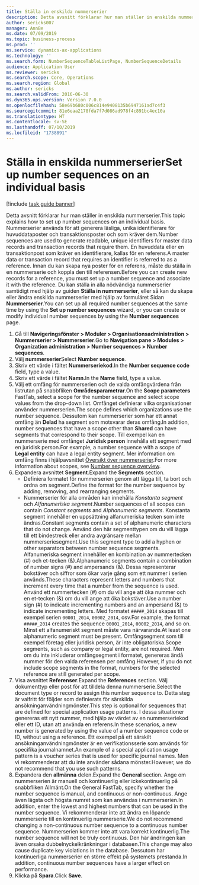 ```yaml
---
title: Ställa in enskilda nummerserier
description: Detta avsnitt förklarar hur man ställer in enskilda nummerserier.
author: sericks007
manager: AnnBe
ms.date: 07/09/2019
ms.topic: business-process
ms.prod: ''
ms.service: dynamics-ax-applications
ms.technology: ''
ms.search.form: NumberSequenceTableListPage, NumberSequenceDetails
audience: Application User
ms.reviewer: sericks
ms.search.scope: Core, Operations
ms.search.region: Global
ms.author: sericks
ms.search.validFrom: 2016-06-30
ms.dyn365.ops.version: Version 7.0.0
ms.openlocfilehash: 58e69b680c006c814e9408135b6947161ad7c4f3
ms.sourcegitcommit: 81e6eaa2178fda7f7d086ad978f4c891bc4ec10a
ms.translationtype: HT
ms.contentlocale: sv-SE
ms.lasthandoff: 07/10/2019
ms.locfileid: "1738891"
---
```

# <a name="set-up-number-sequences-on-an-individual-basis"></a><span data-ttu-id="46ba0-103">Ställa in enskilda nummerserier</span><span class="sxs-lookup"><span data-stu-id="46ba0-103">Set up number sequences on an individual basis</span></span>

[!include [task guide banner](../../includes/task-guide-banner.md)]

<span data-ttu-id="46ba0-104">Detta avsnitt förklarar hur man ställer in enskilda nummerserier.</span><span class="sxs-lookup"><span data-stu-id="46ba0-104">This topic explains how to set up number sequences on an individual basis.</span></span> <span data-ttu-id="46ba0-105">Nummerserier används för att generera läsliga, unika identifierare för huvuddataposter och transaktionsposter och som kräver dem.</span><span class="sxs-lookup"><span data-stu-id="46ba0-105">Number sequences are used to generate readable, unique identifiers for master data records and transaction records that require them.</span></span> <span data-ttu-id="46ba0-106">En huvuddata eller en transaktionpost som kräver en identifierare, kallas för en referens.</span><span class="sxs-lookup"><span data-stu-id="46ba0-106">A master data or transaction record that requires an identifier is referred to as a reference.</span></span> <span data-ttu-id="46ba0-107">Innan du kan skapa nya poster för en referens, måste du ställa in en nummerserie och koppla den till referensen.</span><span class="sxs-lookup"><span data-stu-id="46ba0-107">Before you can create new records for a reference, you must set up a number sequence and associate it with the reference.</span></span> <span data-ttu-id="46ba0-108">Du kan ställa in alla nödvändiga nummerserier samtidigt med hjälp av guiden **Ställa in nummerserier**, eller så kan du skapa eller ändra enskilda nummerserier med hjälp av formuläret Sidan **Nummerserier**.</span><span class="sxs-lookup"><span data-stu-id="46ba0-108">You can set up all required number sequences at the same time by using the **Set up number sequences** wizard, or you can create or modify individual number sequences by using the **Number sequences** page.</span></span>

1. <span data-ttu-id="46ba0-109">Gå till **Navigeringsfönster > Moduler > Organisationsadministration > Nummerserier > Nummerserier**.</span><span class="sxs-lookup"><span data-stu-id="46ba0-109">Go to **Navigation pane > Modules > Organization administration > Number sequences > Number sequences**.</span></span>
2. <span data-ttu-id="46ba0-110">Välj **nummerserier**</span><span class="sxs-lookup"><span data-stu-id="46ba0-110">Select **Number sequence**.</span></span>
3. <span data-ttu-id="46ba0-111">Skriv ett värde i fältet **Nummerseriekod**.</span><span class="sxs-lookup"><span data-stu-id="46ba0-111">In the **Number sequence code** field, type a value.</span></span>
4. <span data-ttu-id="46ba0-112">Skriv ett värde i fältet **Namn**.</span><span class="sxs-lookup"><span data-stu-id="46ba0-112">In the **Name** field, type a value.</span></span>
5. <span data-ttu-id="46ba0-113">Välj ett omfång för nummerserien och de valda omfångvärdena från listrutan på snabbfliken **Områdesparametrar**.</span><span class="sxs-lookup"><span data-stu-id="46ba0-113">On the **Scope parameters** FastTab, select a scope for the number sequence and select scope values from the drop-down list.</span></span> <span data-ttu-id="46ba0-114">Omfånget definierar vilka organisationer använder nummerserien.</span><span class="sxs-lookup"><span data-stu-id="46ba0-114">The scope defines which organizations use the number sequence.</span></span> <span data-ttu-id="46ba0-115">Dessutom kan nummerserier som har ett annat omfång än **Delad** ha segment som motsvarar deras omfång.</span><span class="sxs-lookup"><span data-stu-id="46ba0-115">In addition, number sequences that have a scope other than **Shared** can have segments that correspond to their scope.</span></span> <span data-ttu-id="46ba0-116">Till exempel kan en nummerserie med omfånget **Juridisk person** innehålla ett segment med en juridisk person.</span><span class="sxs-lookup"><span data-stu-id="46ba0-116">For example, a number sequence with a scope of **Legal entity** can have a legal entity segment.</span></span> <span data-ttu-id="46ba0-117">Mer information om omfång finns i hjälpavsnittet [Översikt över nummerserier](https://github.com/MicrosoftDocs/Dynamics-365-Operations/blob/master/articles/fin-and-ops/organization-administration/number-sequence-overview.md).</span><span class="sxs-lookup"><span data-stu-id="46ba0-117">For more information about scopes, see [Number sequence overview](https://github.com/MicrosoftDocs/Dynamics-365-Operations/blob/master/articles/fin-and-ops/organization-administration/number-sequence-overview.md).</span></span>  
6. <span data-ttu-id="46ba0-118">Expandera avsnittet **Segment**.</span><span class="sxs-lookup"><span data-stu-id="46ba0-118">Expand the **Segments** section.</span></span>
    - <span data-ttu-id="46ba0-119">Definiera formatet för nummerserien genom att lägga till, ta bort och ordna om segment.</span><span class="sxs-lookup"><span data-stu-id="46ba0-119">Define the format for the number sequence by adding, removing, and rearranging segments.</span></span>  
    - <span data-ttu-id="46ba0-120">Nummerserier för alla områden kan innehålla *Konstanta segment* och *Alfanumeriska segment*.</span><span class="sxs-lookup"><span data-stu-id="46ba0-120">Number sequences of all scopes can contain *Constant segments* and *Alphanumeric segments*.</span></span> <span data-ttu-id="46ba0-121">Konstanta segment innehåller en uppsättning alfanumeriska tecken som inte ändras.</span><span class="sxs-lookup"><span data-stu-id="46ba0-121">Constant segments contain a set of alphanumeric characters that do not change.</span></span> <span data-ttu-id="46ba0-122">Använd den här segmenttypen om du vill lägga till ett bindestreck eller andra avgränsare mellan nummerseriesegment.</span><span class="sxs-lookup"><span data-stu-id="46ba0-122">Use this segment type to add a hyphen or other separators between number sequence segments.</span></span> <span data-ttu-id="46ba0-123">Alfanumeriska segment innehåller en kombination av nummertecken (#) och et-tecken (&).</span><span class="sxs-lookup"><span data-stu-id="46ba0-123">Alphanumeric segments contain a combination of number signs (#) and ampersands (&).</span></span> <span data-ttu-id="46ba0-124">Dessa representerar bokstäver och siffror som ökar varje gång som ett nummer i serien används.</span><span class="sxs-lookup"><span data-stu-id="46ba0-124">These characters represent letters and numbers that increment every time that a number from the sequence is used.</span></span> <span data-ttu-id="46ba0-125">Använd ett nummertecken (#) om du vill ange att öka nummer och en et-tecken (&) om du vill ange att öka bokstäver.</span><span class="sxs-lookup"><span data-stu-id="46ba0-125">Use a number sign (#) to indicate incrementing numbers and an ampersand (&) to indicate incrementing letters.</span></span> <span data-ttu-id="46ba0-126">Med formatet `#####_2014` skapas till exempel serien `00001_2014`, `00002_2014`, osv.</span><span class="sxs-lookup"><span data-stu-id="46ba0-126">For example, the format `#####_2014` creates the sequence `00001_2014`, `00002_2014`, and so on.</span></span> <span data-ttu-id="46ba0-127">Minst ett alfanumeriskt segment måste vara närvarande.</span><span class="sxs-lookup"><span data-stu-id="46ba0-127">At least one alphanumeric segment must be present.</span></span> <span data-ttu-id="46ba0-128">Omfångsegment som till exempel företag eller juridisk person, är inte obligatoriska.</span><span class="sxs-lookup"><span data-stu-id="46ba0-128">Scope segments, such as company or legal entity, are not required.</span></span> <span data-ttu-id="46ba0-129">Men om du inte inkluderar omfångsegment i formatet, genereras ändå nummer för den valda referensen per omfång.</span><span class="sxs-lookup"><span data-stu-id="46ba0-129">However, if you do not include scope segments in the format, numbers for the selected reference are still generated per scope.</span></span>  
7. <span data-ttu-id="46ba0-130">Visa avsnittet **Referenser**.</span><span class="sxs-lookup"><span data-stu-id="46ba0-130">Expand the **References** section.</span></span> <span data-ttu-id="46ba0-131">Välj dokumenttyp eller post för att tilldela denna nummerserie.</span><span class="sxs-lookup"><span data-stu-id="46ba0-131">Select the document type or record to assign this number sequence to.</span></span> <span data-ttu-id="46ba0-132">Detta steg är valfritt för följder som definierats för särskilda ansökninganvändningmönster.</span><span class="sxs-lookup"><span data-stu-id="46ba0-132">This step is optional for sequences that are defined for special application usage patterns.</span></span> <span data-ttu-id="46ba0-133">I dessa situationer genereras ett nytt nummer, med hjälp av värdet av en nummerseriekod eller ett ID, utan att använda en referens.</span><span class="sxs-lookup"><span data-stu-id="46ba0-133">In these scenarios, a new number is generated by using the value of a number sequence code or ID, without using a reference.</span></span> <span data-ttu-id="46ba0-134">Ett exempel på ett särskilt ansökninganvändningmönster är en verifikationsserie som används för specifika journalnamnet.</span><span class="sxs-lookup"><span data-stu-id="46ba0-134">An example of a special application usage pattern is a voucher series that is used for specific journal names.</span></span> <span data-ttu-id="46ba0-135">Men vi rekommenderar att du inte använder sådana mönster.</span><span class="sxs-lookup"><span data-stu-id="46ba0-135">However, we do not recommend that you use such patterns.</span></span>  
8. <span data-ttu-id="46ba0-136">Expandera den **allmänna** delen.</span><span class="sxs-lookup"><span data-stu-id="46ba0-136">Expand the **General** section.</span></span> <span data-ttu-id="46ba0-137">Ange om nummerserien är manuell och kontinuerlig eller ickekontinuerlig på snabbfliken Allmänt.</span><span class="sxs-lookup"><span data-stu-id="46ba0-137">On the General FastTab, specify whether the number sequence is manual, and continuous or non-continuous.</span></span> <span data-ttu-id="46ba0-138">Ange även lägsta och högsta numret som kan användas i nummerserien.</span><span class="sxs-lookup"><span data-stu-id="46ba0-138">In addition, enter the lowest and highest numbers that can be used in the number sequence.</span></span> <span data-ttu-id="46ba0-139">Vi rekommenderar inte att ändra en löpande nummerserie till en kontinuerlig nummerserie.</span><span class="sxs-lookup"><span data-stu-id="46ba0-139">We do not recommend changing a non-continuous number sequence to a continuous number sequence.</span></span> <span data-ttu-id="46ba0-140">Nummerserien kommer inte att vara korrekt kontinuerlig.</span><span class="sxs-lookup"><span data-stu-id="46ba0-140">The number sequence will not be truly continuous.</span></span> <span data-ttu-id="46ba0-141">Den här ändringen kan även orsaka dubbelnyckelkränkningar i databasen.</span><span class="sxs-lookup"><span data-stu-id="46ba0-141">This change may also cause duplicate key violations in the database.</span></span> <span data-ttu-id="46ba0-142">Dessutom har kontinuerliga nummerserier en större effekt på systemets prestanda.</span><span class="sxs-lookup"><span data-stu-id="46ba0-142">In addition, continuous number sequences have a larger effect on performance.</span></span>   
9. <span data-ttu-id="46ba0-143">Klicka på **Spara**.</span><span class="sxs-lookup"><span data-stu-id="46ba0-143">Click **Save**.</span></span>

